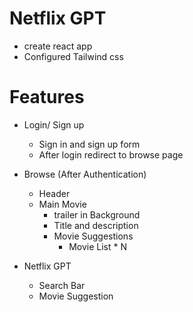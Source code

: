 # Netflix GPT
- create react app
- Configured Tailwind css

# Features
- Login/ Sign up
    - Sign in and sign up form
    - After login redirect to browse page
- Browse (After Authentication)
   - Header 
   - Main Movie
      - trailer in Background
      - Title and description
      - Movie Suggestions
           - Movie List * N

- Netflix GPT
    - Search Bar
    - Movie Suggestion